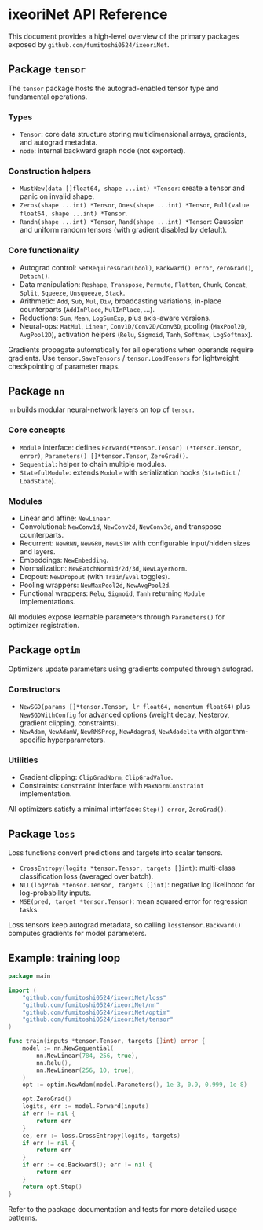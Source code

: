 # ixeoriNet API Reference

This document provides a high-level overview of the primary packages exposed by `github.com/fumitoshi0524/ixeoriNet`.

## Package `tensor`

The `tensor` package hosts the autograd-enabled tensor type and fundamental operations.

### Types

- `Tensor`: core data structure storing multidimensional arrays, gradients, and autograd metadata.
- `node`: internal backward graph node (not exported).

### Construction helpers

- `MustNew(data []float64, shape ...int) *Tensor`: create a tensor and panic on invalid shape.
- `Zeros(shape ...int) *Tensor`, `Ones(shape ...int) *Tensor`, `Full(value float64, shape ...int) *Tensor`.
- `Randn(shape ...int) *Tensor`, `Rand(shape ...int) *Tensor`: Gaussian and uniform random tensors (with gradient disabled by default).

### Core functionality

- Autograd control: `SetRequiresGrad(bool)`, `Backward() error`, `ZeroGrad()`, `Detach()`.
- Data manipulation: `Reshape`, `Transpose`, `Permute`, `Flatten`, `Chunk`, `Concat`, `Split`, `Squeeze`, `Unsqueeze`, `Stack`.
- Arithmetic: `Add`, `Sub`, `Mul`, `Div`, broadcasting variations, in-place counterparts (`AddInPlace`, `MulInPlace`, ...).
- Reductions: `Sum`, `Mean`, `LogSumExp`, plus axis-aware versions.
- Neural-ops: `MatMul`, `Linear`, `Conv1D/Conv2D/Conv3D`, pooling (`MaxPool2D`, `AvgPool2D`), activation helpers (`Relu`, `Sigmoid`, `Tanh`, `Softmax`, `LogSoftmax`).

Gradients propagate automatically for all operations when operands require gradients. Use `tensor.SaveTensors` / `tensor.LoadTensors` for lightweight checkpointing of parameter maps.

## Package `nn`

`nn` builds modular neural-network layers on top of `tensor`.

### Core concepts

- `Module` interface: defines `Forward(*tensor.Tensor) (*tensor.Tensor, error)`, `Parameters() []*tensor.Tensor`, `ZeroGrad()`.
- `Sequential`: helper to chain multiple modules.
- `StatefulModule`: extends `Module` with serialization hooks (`StateDict` / `LoadState`).

### Modules

- Linear and affine: `NewLinear`.
- Convolutional: `NewConv1d`, `NewConv2d`, `NewConv3d`, and transpose counterparts.
- Recurrent: `NewRNN`, `NewGRU`, `NewLSTM` with configurable input/hidden sizes and layers.
- Embeddings: `NewEmbedding`.
- Normalization: `NewBatchNorm1d/2d/3d`, `NewLayerNorm`.
- Dropout: `NewDropout` (with `Train`/`Eval` toggles).
- Pooling wrappers: `NewMaxPool2d`, `NewAvgPool2d`.
- Functional wrappers: `Relu`, `Sigmoid`, `Tanh` returning `Module` implementations.

All modules expose learnable parameters through `Parameters()` for optimizer registration.

## Package `optim`

Optimizers update parameters using gradients computed through autograd.

### Constructors

- `NewSGD(params []*tensor.Tensor, lr float64, momentum float64)` plus `NewSGDWithConfig` for advanced options (weight decay, Nesterov, gradient clipping, constraints).
- `NewAdam`, `NewAdamW`, `NewRMSProp`, `NewAdagrad`, `NewAdadelta` with algorithm-specific hyperparameters.

### Utilities

- Gradient clipping: `ClipGradNorm`, `ClipGradValue`.
- Constraints: `Constraint` interface with `MaxNormConstraint` implementation.

All optimizers satisfy a minimal interface: `Step() error`, `ZeroGrad()`.

## Package `loss`

Loss functions convert predictions and targets into scalar tensors.

- `CrossEntropy(logits *tensor.Tensor, targets []int)`: multi-class classification loss (averaged over batch).
- `NLL(logProb *tensor.Tensor, targets []int)`: negative log likelihood for log-probability inputs.
- `MSE(pred, target *tensor.Tensor)`: mean squared error for regression tasks.

Loss tensors keep autograd metadata, so calling `lossTensor.Backward()` computes gradients for model parameters.

## Example: training loop

```go
package main

import (
    "github.com/fumitoshi0524/ixeoriNet/loss"
    "github.com/fumitoshi0524/ixeoriNet/nn"
    "github.com/fumitoshi0524/ixeoriNet/optim"
    "github.com/fumitoshi0524/ixeoriNet/tensor"
)

func train(inputs *tensor.Tensor, targets []int) error {
    model := nn.NewSequential(
        nn.NewLinear(784, 256, true),
        nn.Relu(),
        nn.NewLinear(256, 10, true),
    )
    opt := optim.NewAdam(model.Parameters(), 1e-3, 0.9, 0.999, 1e-8)

    opt.ZeroGrad()
    logits, err := model.Forward(inputs)
    if err != nil {
        return err
    }
    ce, err := loss.CrossEntropy(logits, targets)
    if err != nil {
        return err
    }
    if err := ce.Backward(); err != nil {
        return err
    }
    return opt.Step()
}
```

Refer to the package documentation and tests for more detailed usage patterns.
